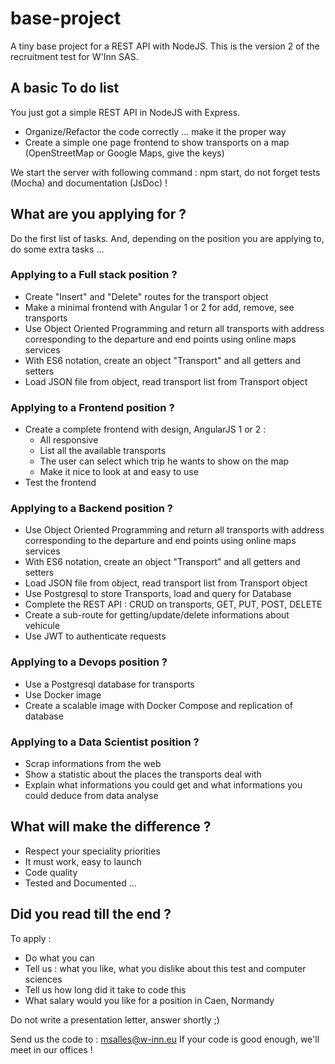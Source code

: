 # base-project

A tiny base project for a REST API with NodeJS. This is the version 2 of the recruitment test for W'Inn SAS.

## A basic To do list

You just got a simple REST API in NodeJS with Express.

 - Organize/Refactor the code correctly ... make it the proper way
 - Create a simple one page frontend to show transports on a map (OpenStreetMap or Google Maps, give the keys)

We start the server with following command : npm start, do not forget tests (Mocha) and documentation (JsDoc) !


## What are you applying for ?

Do the first list of tasks. And, depending on the position you are applying to, do some extra tasks ...

### Applying to a Full stack position ?

 - Create "Insert" and "Delete" routes for the transport object
 - Make a minimal frontend with Angular 1 or 2 for add, remove, see transports
 - Use Object Oriented Programming and return all transports with address corresponding to the departure and end points using online maps services
 - With ES6 notation, create an object "Transport" and all getters and setters
 - Load JSON file from object, read transport list from Transport object


### Applying to a Frontend position ?

 - Create a complete frontend with design, AngularJS 1 or 2 :
    - All responsive
    - List all the available transports
    - The user can select which trip he wants to show on the map
    - Make it nice to look at and easy to use
 - Test the frontend

### Applying to a Backend position ?

 - Use Object Oriented Programming and return all transports with address corresponding to the departure and end points using online maps services
 - With ES6 notation, create an object "Transport" and all getters and setters
 - Load JSON file from object, read transport list from Transport object
 - Use Postgresql to store Transports, load and query for Database
 - Complete the REST API : CRUD on transports, GET, PUT, POST, DELETE
 - Create a sub-route for getting/update/delete informations about vehicule
 - Use JWT to authenticate requests


### Applying to a Devops position ?

 - Use a Postgresql database for transports
 - Use Docker image
 - Create a scalable image with Docker Compose and replication of database

### Applying to a Data Scientist position ?

 - Scrap informations from the web
 - Show a statistic about the places the transports deal with
 - Explain what informations you could get and what informations you could deduce from data analyse


## What will make the difference ?

 - Respect your speciality priorities
 - It must work, easy to launch
 - Code quality
 - Tested and Documented ...

## Did you read till the end ?

To apply :
 - Do what you can
 - Tell us : what you like, what you dislike about this test and computer sciences
 - Tell us how long did it take to code this
 - What salary would you like for a position in Caen, Normandy

Do not write a presentation letter, answer shortly ;)

Send us the code to : msalles@w-inn.eu
If your code is good enough, we'll meet in our offices !
